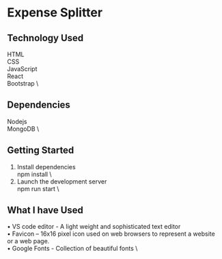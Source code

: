# Expense Splitter

## Technology Used

HTML \
CSS \
JavaScript \
React \
Bootstrap \

## Dependencies

Nodejs \
MongoDB \

## Getting Started

1.	Install dependencies \
npm install \
2.	Launch the development server \
npm run start \ 

## What I have Used 
•	VS code editor - A light weight and sophisticated text editor \
•	Favicon – 16x16 pixel icon used on web browsers to represent a website or a web page. \
•	Google Fonts - Collection of beautiful fonts \ 

